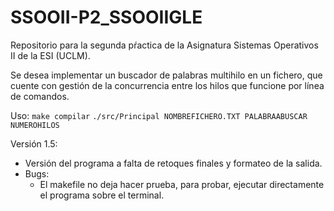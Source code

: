 # SSOOII-P2_SSOOIIGLE
Repositorio para la segunda pŕactica de la Asignatura Sistemas Operativos II de la ESI (UCLM).

Se desea implementar un buscador de palabras multihilo en un fichero, que cuente con gestión de la concurrencia entre los hilos que funcione por línea de comandos.

Uso:
`make compilar`
`./src/Principal NOMBREFICHERO.TXT PALABRAABUSCAR NUMEROHILOS`

Versión 1.5:
- Versión del programa a falta de retoques finales y formateo de la salida.
- Bugs:
	- El makefile no deja hacer prueba, para probar, ejecutar directamente el programa sobre el terminal.
